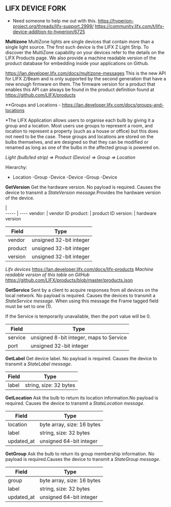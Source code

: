 ## LIFX DEVICE FORK
* Need someone to help me out with this.
https://hyperion-project.org/threads/lifx-support.2999/
https://community.lifx.com/t/lifx-device-addition-to-hyperion/6725






**Multizone**
MultiZone lights are single devices that contain more than a single light source. The first such device is the LIFX Z Light Strip. To discover the MultiZone capability on your devices refer to the details on the LIFX Products page. We also provide a machine readable version of the product database for embedding inside your applications on Github.


https://lan.developer.lifx.com/docs/multizone-messages
This is the new API for LIFX Z/Beam and is only supported by the second generation that have a new enough firmware on them. The firmware version for a product that enables this API can always be found in the product definition found at https://github.com/LIFX/products



**Groups and Locations - https://lan.developer.lifx.com/docs/groups-and-locations

*The LIFX Application allows users to organise each bulb by giving it a group and a location. Most users use groups to represent a room, and location to represent a property (such as a house or office) but this does not need to be the case. These groups and locations are stored on the bulbs themselves, and are designed so that they can be modified or renamed as long as one of the bulbs in the affected group is powered on.

*Light (bulb/led strip) => Product (Device) => Group => Location*

Hierarchy:
- Location
	-Group
		-Device
		-Device
	-Group
		-Device


**GetVersion**
Get the hardware version. No payload is required. Causes the device to transmit a *StateVersion message*.Provides the hardware version of the device.

  |  
----- | ----
vendor: | vendor ID
product: | product ID
version: | hardware version

Field | Type
----- | ----
vendor | unsigned 32-bit integer
product | unsigned 32-bit integer
version | unsigned 32-bit integer

*Lifx devices* https://lan.developer.lifx.com/docs/lifx-products
*Machine readable version of this table on GitHub* https://github.com/LIFX/products/blob/master/products.json

**GetService**
Sent by a client to acquire responses from all devices on the local network. No payload is required. Causes the devices to transmit a *StateService message*. When using this message the Frame tagged field must be set to one (1).

If the Service is temporarily unavailable, then the port value will be 0.

Field | Type
----- | ----
service | unsigned 8-bit integer, maps to Service
port | unsigned 32-bit integer

**GetLabel**
Get device label. No payload is required. Causes the device to transmit a *StateLabel message*.

Field | Type
----- | ----
label | string, size: 32 bytes

**GetLocation**
Ask the bulb to return its location information.No payload is required. Causes the device to transmit a *StateLocation message*.

Field | Type
----- | ----
location | byte array, size: 16 bytes
label | string, size: 32 bytes
updated_at | unsigned 64-bit integer

**GetGroup**
Ask the bulb to return its group membership information. No payload is required.Causes the device to transmit a *StateGroup message*.

Field | Type
----- | ----
group | byte array, size: 16 bytes
label | string, size: 32 bytes
updated_at | unsigned 64-bit integer